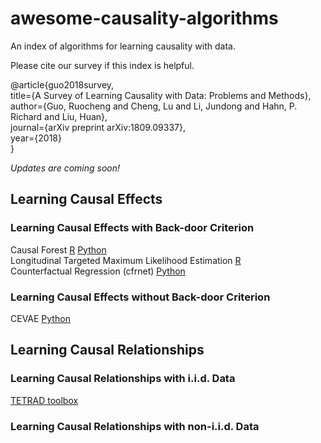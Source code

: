 # awesome-causality-algorithms
An index of algorithms for learning causality with data.

Please cite our survey if this index is helpful.

@article{guo2018survey,</br>
  title={A Survey of Learning Causality with Data: Problems and Methods},</br>
  author={Guo, Ruocheng and Cheng, Lu and Li, Jundong and Hahn, P. Richard and Liu, Huan}, </br>
  journal={arXiv preprint arXiv:1809.09337}, </br>
  year={2018}</br>
}


*Updates are coming soon!*

## Learning Causal Effects

### Learning Causal Effects with Back-door Criterion
Causal Forest [R](https://github.com/grf-labs/grf) [Python](https://github.com/kjung/scikit-learn) </br>
Longitudinal Targeted Maximum Likelihood Estimation [R](https://github.com/joshuaschwab/ltmle) </br>
Counterfactual Regression (cfrnet) [Python](https://github.com/oddrose/cfrnet) </br>

### Learning Causal Effects without Back-door Criterion
CEVAE [Python](https://github.com/AMLab-Amsterdam/CEVAE)

## Learning Causal Relationships

### Learning Causal Relationships with i.i.d. Data
[TETRAD toolbox](http://www.phil.cmu.edu/tetrad/about.html)

### Learning Causal Relationships with non-i.i.d. Data
